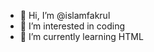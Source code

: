 - 👋 Hi, I’m @islamfakrul
- 👀 I’m interested in coding
- 🌱 I’m currently learning HTML


<!---
islamfakrul/islamfakrul is a ✨ special ✨ repository because its `README.md` (this file) appears on your GitHub profile.
You can click the Preview link to take a look at your changes.
- 💞️ I’m looking to collaborate on ...
- 📫 How to reach me ...
--->
